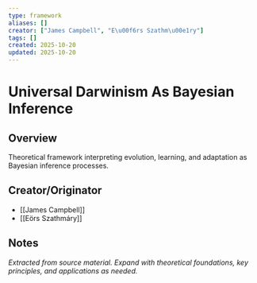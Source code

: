 ```yaml
---
type: framework
aliases: []
creator: ["James Campbell", "E\u00f6rs Szathm\u00e1ry"]
tags: []
created: 2025-10-20
updated: 2025-10-20
---
```


# Universal Darwinism As Bayesian Inference

## Overview

Theoretical framework interpreting evolution, learning, and adaptation as Bayesian inference processes.

## Creator/Originator

- [[James Campbell]]
- [[Eörs Szathmáry]]

## Notes

*Extracted from source material. Expand with theoretical foundations, key principles, and applications as needed.*
